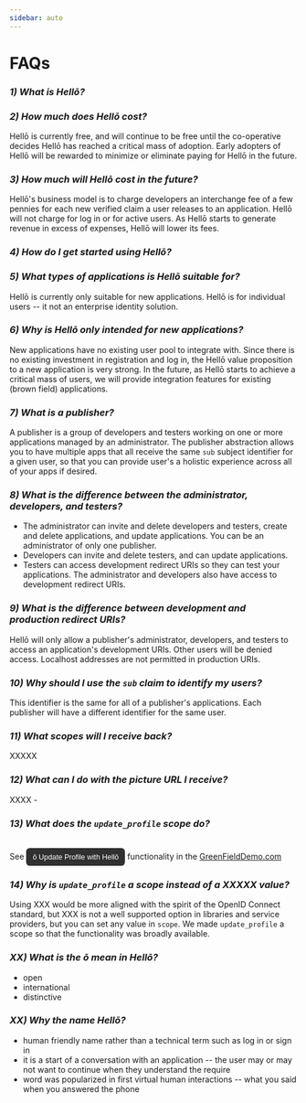 ```yaml
---
sidebar: auto
---
```


# FAQs

<div id="faqs">
<!-- FAQs should be below this -->


### *1) What is Hellō?* 

### *2) How much does Hellō cost?*

Hellō is currently free, and will continue to be free until the co-operative decides Hellō has reached a critical mass of adoption. Early adopters of Hellō will be rewarded to minimize or eliminate paying for Hellō in the future.

### *3) How much will Hellō cost in the future?*

Hellō's business model is to charge developers an interchange fee of a few pennies for each new verified claim a user releases to an application. Hellō will not charge for log in or for active users. As Hellō starts to generate revenue in excess of expenses, Hellō will lower its fees.

### *4) How do I get started using Hellō?*

### *5) What types of applications is Hellō suitable for?*

Hellō is currently only suitable for new applications. Hellō is for individual users -- it not an enterprise identity solution.

### *6) Why is Hellō only intended for new applications?*

New applications have no existing user pool to integrate with. Since there is no existing investment in registration and log in, the Hellō value proposition to a new application is very strong. In the future, as Hellō starts to achieve a critical mass of users, we will provide integration features for existing (brown field) applications.

### *7) What is a publisher?*

A publisher is a group of developers and testers working on one or more applications managed by an administrator. The publisher abstraction allows you to have multiple apps that all receive the same `sub` subject identifier for a given user, so that you can provide user's a holistic experience across all of your apps if desired.

### *8) What is the difference between the administrator, developers, and testers?*

- The administrator can invite and delete developers and testers, create and delete applications, and update applications. You can be an administrator of only one publisher.
- Developers can invite and delete testers, and can update applications.
- Testers can access development redirect URIs so they can test your applications. The administrator and developers also have access to development redirect URIs.

### *9) What is the difference between development and production redirect URIs?*

Hellō will only allow a publisher's administrator, developers, and testers to access an application's development URIs. Other users will be denied access. Localhost addresses are not permitted in production URIs.

### *10) Why should I use the `sub` claim to identify my users?*

This identifier is the same for all of a publisher's applications. Each publisher will have a different identifier for the same user.

### *11) What scopes will I receive back?*

XXXXX

### *12) What can I do with the picture URL I receive?*

XXXX - 
### *13) What does the `update_profile` scope do?*

<br/>See <button style="background-color: #303030; color: white; border: none; font-weight: 500; padding: 0.5rem 0.7rem; font-size: 0.8rem; border-radius: 0.4rem; font-size">ō Update Profile with Hellō</button> functionality in the [GreenFieldDemo.com](https://greenfielddemo.com)

### *14) Why is `update_profile` a scope instead of a XXXXX value?*

Using XXX would be more aligned with the spirit of the OpenID Connect standard, but XXX is not a well supported option in libraries and service providers, but you can set any value in `scope`. We made `update_profile` a scope so that the functionality was broadly available.


### *XX) What is the ō mean in Hellō?*

- open
- international
- distinctive

### *XX) Why the name Hellō?*

- human friendly name rather than a technical term such as log in or sign in
- it is a start of a conversation with an application -- the user may or may not want to continue when they understand the require
- word was popularized in first virtual human interactions -- what you said when you answered the phone

<!-- FAQs should be above this -->
</div>
